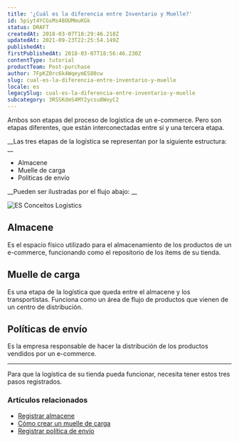 ```yaml
---
title: '¿Cuál es la diferencia entre Inventario y Muelle?'
id: 5piyt4YCGsMs48OUMmuKGk
status: DRAFT
createdAt: 2018-03-07T18:29:46.218Z
updatedAt: 2021-09-23T22:25:54.149Z
publishedAt: 
firstPublishedAt: 2018-03-07T18:56:46.230Z
contentType: tutorial
productTeam: Post-purchase
author: 7FpKZ0rc6k4WqeymES80cw
slug: cual-es-la-diferencia-entre-inventario-y-muelle
locale: es
legacySlug: cual-es-la-diferencia-entre-inventario-y-muelle
subcategory: 3RSSKdmS4MY2ycsu8WoyC2
---
```


Ambos son etapas del proceso de logística de un e-commerce. Pero son etapas diferentes, que están interconectadas entre sí y una tercera etapa.

__Las tres etapas de la logística se representan por la siguiente estructura: __

- Almacene
- Muelle de carga
- Políticas de envío

__Pueden ser ilustradas por el flujo abajo: __

![ES Conceitos Logistics](//images.ctfassets.net/alneenqid6w5/3xi4LHhJAElMNsp88xJ3A4/b610da20dede4d2536abe9b3a7f07890/ES_Conceitos_Logistics.png)

## Almacene
Es el espacio físico utilizado para el almacenamiento de los productos de un e-commerce, funcionando como el repositorio de los ítems de su tienda.

## Muelle de carga
Es una etapa de la logística que queda entre el almacene y los transportistas. Funciona como un área de flujo de productos que vienen de un centro de distribución.

## Políticas de envío
Es la empresa responsable de hacer la distribución de los productos vendidos por un e-commerce.

---

Para que la logística de su tienda pueda funcionar, necesita tener estos tres pasos registrados.

### Artículos relacionados
- [Registrar almacene](/es/tutorial/gerenciar-inventario)
- [Cómo crear un muelle de carga](/es/tutorial/como-crear-muelle)
- [Registrar política de envío](/es/tutorial/gestionar-transportista)
